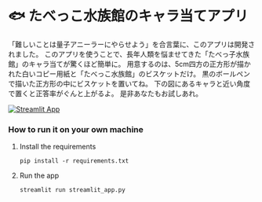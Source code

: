 # 🐟 たべっこ水族館のキャラ当てアプリ

「難しいことは量子アニーラーにやらせよう」を合言葉に、このアプリは開発されました。 このアプリを使うことで、長年人類を悩ませてきた「たべっ子水族館」のキャラ当てが驚くほど簡単に。 用意するのは、5cm四方の正方形が描かれた白いコピー用紙と「たべっこ水族館」のビスケットだけ。 黒のボールペンで描いた正方形の中にビスケットを置いてね。 下の図にあるキャラと近い角度で置くと正答率がぐんと上がるよ。 是非あなたもお試しあれ。

[![Streamlit App](https://static.streamlit.io/badges/streamlit_badge_black_white.svg)](https://tabekko-suizokukan.streamlit.app/)

### How to run it on your own machine

1. Install the requirements

   ```
   pip install -r requirements.txt
   ```

2. Run the app

   ```
   streamlit run streamlit_app.py
   ```

